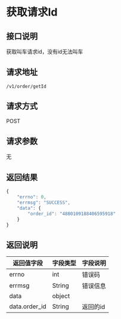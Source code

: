 # 获取请求Id

## 接口说明

获取叫车请求id，没有id无法叫车

## 请求地址

`/v1/order/getId`

## 请求方式

POST

## 请求参数

无

## 返回结果

```js
{
    "errno": 0,
    "errmsg": "SUCCESS",
    "data": {
        "order_id": "4880109188406595918"
    }
}
```

## 返回说明

| 返回值字段    | 字段类型 | 字段说明 |
| ------------- | -------- | -------- |
| errno         | int      | 错误码   |
| errmsg        | String   | 错误信息 |
| data          | object   |          |
| data.order_id | String   | 返回的id |